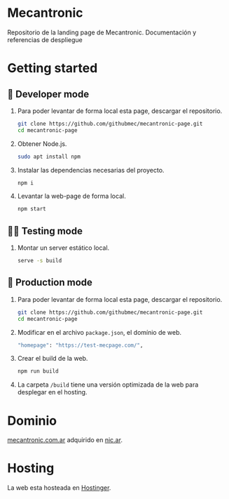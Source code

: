 # Mecantronic 
Repositorio de la landing page de Mecantronic. Documentación y referencias de despliegue

# Getting started

## 🌱 **Developer mode**
1. Para poder levantar de forma local esta page, descargar el repositorio.
    ```bash
    git clone https://github.com/githubmec/mecantronic-page.git
    cd mecantronic-page
    ```
2. Obtener Node.js.
    ```bash
    sudo apt install npm 
    ```
3. Instalar las dependencias necesarias del proyecto.
    ```bash
    npm i
    ```
4. Levantar la web-page de forma local.
    ```bash
    npm start
    ```

## 👷‍♂️ **Testing mode**
1. Montar un server estático local.
    ```bash
    serve -s build
    ```

## 🚀 **Production mode**
1. Para poder levantar de forma local esta page, descargar el repositorio.
    ```bash
    git clone https://github.com/githubmec/mecantronic-page.git
    cd mecantronic-page
    ```
2. Modificar en el archivo `package.json`, el domínio de web.
    ```bash
    "homepage": "https://test-mecpage.com/",
    ```
3. Crear el build de la web.
    ```bash
    npm run build
    ```
4. La carpeta `/build` tiene una versión optimizada de la web para desplegar en el hosting.

# Dominio
[mecantronic.com.ar](www.mecantronic.com.ar) adquirido en [nic.ar](https://nic.ar/es/ayuda/instructivos/registro-de-dominio). 

# Hosting
La web esta hosteada en [Hostinger](https://www.hostinger.com.ar/).